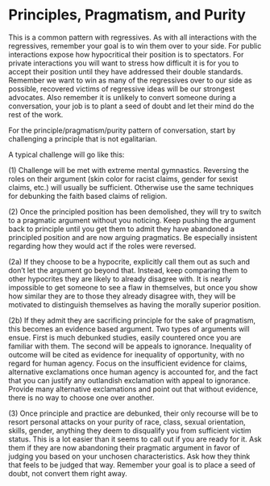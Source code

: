 # Principles, Pragmatism, and Purity
This is a common pattern with regressives.  As with all interactions with the regressives, remember your goal is to win them over to your side.  For public interactions expose how hypocritical their position is to spectators.  For private interactions you will want to stress how difficult it is for you to accept their position until they have addressed their double standards.  Remember we want to win as many of the regressives over to our side as possible, recovered victims of regressive ideas will be our strongest advocates.  Also remember it is unlikely to convert someone during a conversation, your job is to plant a seed of doubt and let their mind do the rest of the work.

For the principle/pragmatism/purity pattern of conversation, start by challenging a principle that is not egalitarian.

A typical challenge will go like this:

(1) Challenge will be met with extreme mental gymnastics.  Reversing the roles on their argument (skin color for racist claims, gender for sexist claims, etc.) will usually be sufficient.  Otherwise use the same techniques for debunking the faith based claims of religion.

(2) Once the principled position has been demolished, they will try to switch to a pragmatic argument without you noticing.  Keep pushing the argument back to principle until you get them to admit they have abandoned a principled position and are now arguing pragmatics.  Be especially insistent regarding how they would act if the roles were reversed.

(2a) If they choose to be a hypocrite, explicitly call them out as such and don’t let the argument go beyond that.  Instead, keep comparing them to other hypocrites they are likely to already disagree with.  It is nearly impossible to get someone to see a flaw in themselves, but once you show how similar they are to those they already disagree with, they will be motivated to distinguish themselves as having the morally superior position.

(2b) If they admit they are sacrificing principle for the sake of pragmatism, this becomes an evidence based argument.  Two types of arguments will ensue.  First is much debunked studies, easily countered once you are familiar with them.  The second will be appeals to ignorance.  Inequality of outcome will be cited as evidence for inequality of opportunity, with no regard for human agency.  Focus on the insufficient evidence for claims, alternative exclamations once human agency is accounted for, and the fact that you can justify any outlandish exclamation with appeal to ignorance.  Provide many alternative exclamations and point out that without evidence, there is no way to choose one over another.

(3) Once principle and practice are debunked, their only recourse will be to resort personal attacks on your purity of race, class, sexual orientation, skills, gender, anything they deem to disqualify you from sufficient victim status.  This is a lot easier than it seems to call out if you are ready for it.  Ask them if they are now abandoning their pragmatic argument in favor of judging you based on your unchosen characteristics.  Ask how they think that feels to be judged that way.  Remember your goal is to place a seed of doubt, not convert them right away.
